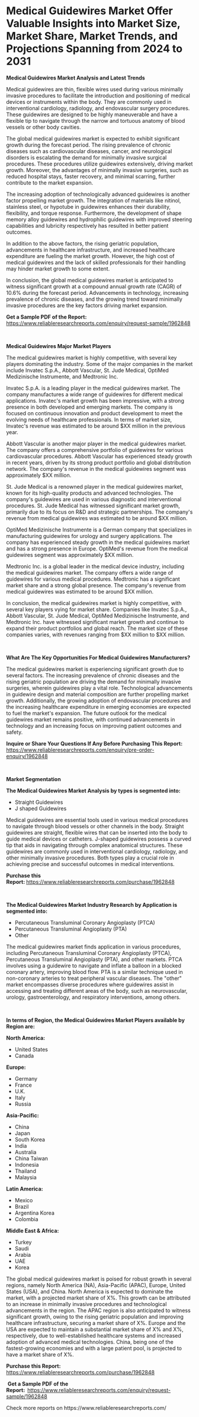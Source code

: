 <p><h1>Medical Guidewires Market Offer Valuable Insights into Market Size, Market Share, Market Trends, and Projections Spanning from 2024 to 2031</h1></p><p><strong>Medical Guidewires Market Analysis and Latest Trends</strong></p>
<p><p>Medical guidewires are thin, flexible wires used during various minimally invasive procedures to facilitate the introduction and positioning of medical devices or instruments within the body. They are commonly used in interventional cardiology, radiology, and endovascular surgery procedures. These guidewires are designed to be highly maneuverable and have a flexible tip to navigate through the narrow and tortuous anatomy of blood vessels or other body cavities.</p><p>The global medical guidewires market is expected to exhibit significant growth during the forecast period. The rising prevalence of chronic diseases such as cardiovascular diseases, cancer, and neurological disorders is escalating the demand for minimally invasive surgical procedures. These procedures utilize guidewires extensively, driving market growth. Moreover, the advantages of minimally invasive surgeries, such as reduced hospital stays, faster recovery, and minimal scarring, further contribute to the market expansion.</p><p>The increasing adoption of technologically advanced guidewires is another factor propelling market growth. The integration of materials like nitinol, stainless steel, or hypotube in guidewires enhances their durability, flexibility, and torque response. Furthermore, the development of shape memory alloy guidewires and hydrophilic guidewires with improved steering capabilities and lubricity respectively has resulted in better patient outcomes.</p><p>In addition to the above factors, the rising geriatric population, advancements in healthcare infrastructure, and increased healthcare expenditure are fueling the market growth. However, the high cost of medical guidewires and the lack of skilled professionals for their handling may hinder market growth to some extent.</p><p>In conclusion, the global medical guidewires market is anticipated to witness significant growth at a compound annual growth rate (CAGR) of 10.6% during the forecast period. Advancements in technology, increasing prevalence of chronic diseases, and the growing trend toward minimally invasive procedures are the key factors driving market expansion.</p></p>
<p><strong>Get a Sample PDF of the Report:&nbsp;</strong> <a href="https://www.reliableresearchreports.com/enquiry/request-sample/1962848">https://www.reliableresearchreports.com/enquiry/request-sample/1962848</a></p>
<p>&nbsp;</p>
<p><strong>Medical Guidewires Major Market Players</strong></p>
<p><p>The medical guidewires market is highly competitive, with several key players dominating the industry. Some of the major companies in the market include Invatec S.p.A., Abbott Vascular, St. Jude Medical, OptiMed Medizinische Instrumente, and Medtronic Inc.</p><p>Invatec S.p.A. is a leading player in the medical guidewires market. The company manufactures a wide range of guidewires for different medical applications. Invatec's market growth has been impressive, with a strong presence in both developed and emerging markets. The company is focused on continuous innovation and product development to meet the evolving needs of healthcare professionals. In terms of market size, Invatec's revenue was estimated to be around $XX million in the previous year.</p><p>Abbott Vascular is another major player in the medical guidewires market. The company offers a comprehensive portfolio of guidewires for various cardiovascular procedures. Abbott Vascular has experienced steady growth in recent years, driven by its strong product portfolio and global distribution network. The company's revenue in the medical guidewires segment was approximately $XX million.</p><p>St. Jude Medical is a renowned player in the medical guidewires market, known for its high-quality products and advanced technologies. The company's guidewires are used in various diagnostic and interventional procedures. St. Jude Medical has witnessed significant market growth, primarily due to its focus on R&D and strategic partnerships. The company's revenue from medical guidewires was estimated to be around $XX million.</p><p>OptiMed Medizinische Instrumente is a German company that specializes in manufacturing guidewires for urology and surgery applications. The company has experienced steady growth in the medical guidewires market and has a strong presence in Europe. OptiMed's revenue from the medical guidewires segment was approximately $XX million.</p><p>Medtronic Inc. is a global leader in the medical device industry, including the medical guidewires market. The company offers a wide range of guidewires for various medical procedures. Medtronic has a significant market share and a strong global presence. The company's revenue from medical guidewires was estimated to be around $XX million.</p><p>In conclusion, the medical guidewires market is highly competitive, with several key players vying for market share. Companies like Invatec S.p.A., Abbott Vascular, St. Jude Medical, OptiMed Medizinische Instrumente, and Medtronic Inc. have witnessed significant market growth and continue to expand their product portfolios and global reach. The market size of these companies varies, with revenues ranging from $XX million to $XX million.</p></p>
<p>&nbsp;</p>
<p><strong>What Are The Key Opportunities For Medical Guidewires Manufacturers?</strong></p>
<p><p>The medical guidewires market is experiencing significant growth due to several factors. The increasing prevalence of chronic diseases and the rising geriatric population are driving the demand for minimally invasive surgeries, wherein guidewires play a vital role. Technological advancements in guidewire design and material composition are further propelling market growth. Additionally, the growing adoption of endovascular procedures and the increasing healthcare expenditure in emerging economies are expected to fuel the market's expansion. The future outlook for the medical guidewires market remains positive, with continued advancements in technology and an increasing focus on improving patient outcomes and safety.</p></p>
<p><strong>Inquire or Share Your Questions If Any Before Purchasing This Report:</strong> <a href="https://www.reliableresearchreports.com/enquiry/pre-order-enquiry/1962848">https://www.reliableresearchreports.com/enquiry/pre-order-enquiry/1962848</a></p>
<p>&nbsp;</p>
<p><strong>Market Segmentation</strong></p>
<p><strong>The Medical Guidewires Market Analysis by types is segmented into:</strong></p>
<p><ul><li>Straight Guidewires</li><li>J shaped Guidewires</li></ul></p>
<p><p>Medical guidewires are essential tools used in various medical procedures to navigate through blood vessels or other channels in the body. Straight guidewires are straight, flexible wires that can be inserted into the body to guide medical devices or catheters. J-shaped guidewires possess a curved tip that aids in navigating through complex anatomical structures. These guidewires are commonly used in interventional cardiology, radiology, and other minimally invasive procedures. Both types play a crucial role in achieving precise and successful outcomes in medical interventions.</p></p>
<p><strong>Purchase this Report:&nbsp;</strong><a href="https://www.reliableresearchreports.com/purchase/1962848">https://www.reliableresearchreports.com/purchase/1962848</a></p>
<p>&nbsp;</p>
<p><strong>The Medical Guidewires Market Industry Research by Application is segmented into:</strong></p>
<p><ul><li>Percutaneous Transluminal Coronary Angioplasty (PTCA)</li><li>Percutaneous Transluminal Angioplasty (PTA)</li><li>Other</li></ul></p>
<p><p>The medical guidewires market finds application in various procedures, including Percutaneous Transluminal Coronary Angioplasty (PTCA), Percutaneous Transluminal Angioplasty (PTA), and other markets. PTCA involves using a guidewire to navigate and inflate a balloon in a blocked coronary artery, improving blood flow. PTA is a similar technique used in non-coronary arteries to treat peripheral vascular diseases. The "other" market encompasses diverse procedures where guidewires assist in accessing and treating different areas of the body, such as neurovascular, urology, gastroenterology, and respiratory interventions, among others.</p></p>
<p>&nbsp;</p>
<p><strong>In terms of Region, the Medical Guidewires Market Players available by Region are:</strong></p>
<p>
    <p> <strong> North America: </strong>
        <ul>
            <li>United States</li>
            <li>Canada</li>
        </ul>
        </p> 
    <p> <strong> Europe: </strong>
        <ul>
            <li>Germany</li>
            <li>France</li>
            <li>U.K.</li>
            <li>Italy</li>
            <li>Russia</li>
        </ul>
        </p> 
    <p> <strong> Asia-Pacific: </strong>
        <ul>
            <li>China</li>
            <li>Japan</li>
            <li>South Korea</li>
            <li>India</li>
            <li>Australia</li>
            <li>China Taiwan</li>
            <li>Indonesia</li>
            <li>Thailand</li>
            <li>Malaysia</li>
        </ul>
        </p> 
    <p> <strong> Latin America: </strong>
        <ul>
            <li>Mexico</li>
            <li>Brazil</li>
            <li>Argentina Korea</li>
            <li>Colombia</li>
        </ul>
        </p> 
    <p> <strong> Middle East & Africa: </strong>
        <ul>
            <li>Turkey</li>
            <li>Saudi</li>
            <li>Arabia</li>
            <li>UAE</li>
            <li>Korea</li>
        </ul>
    </p>
    </p>
<p><p>The global medical guidewires market is poised for robust growth in several regions, namely North America (NA), Asia-Pacific (APAC), Europe, United States (USA), and China. North America is expected to dominate the market, with a projected market share of X%. This growth can be attributed to an increase in minimally invasive procedures and technological advancements in the region. The APAC region is also anticipated to witness significant growth, owing to the rising geriatric population and improving healthcare infrastructure, securing a market share of X%. Europe and the USA are expected to maintain a substantial market share of X% and X%, respectively, due to well-established healthcare systems and increased adoption of advanced medical technologies. China, being one of the fastest-growing economies and with a large patient pool, is projected to have a market share of X%.</p></p>
<p><strong>Purchase this Report: </strong><a href="https://www.reliableresearchreports.com/purchase/1962848">https://www.reliableresearchreports.com/purchase/1962848</a></p>
<p>&nbsp;<strong>Get a Sample PDF of the Report:&nbsp;&nbsp;</strong><a href="https://www.reliableresearchreports.com/enquiry/request-sample/1962848">https://www.reliableresearchreports.com/enquiry/request-sample/1962848</a></p>
<p><strong></strong></p>
<p>Check more reports on https://www.reliableresearchreports.com/</p>